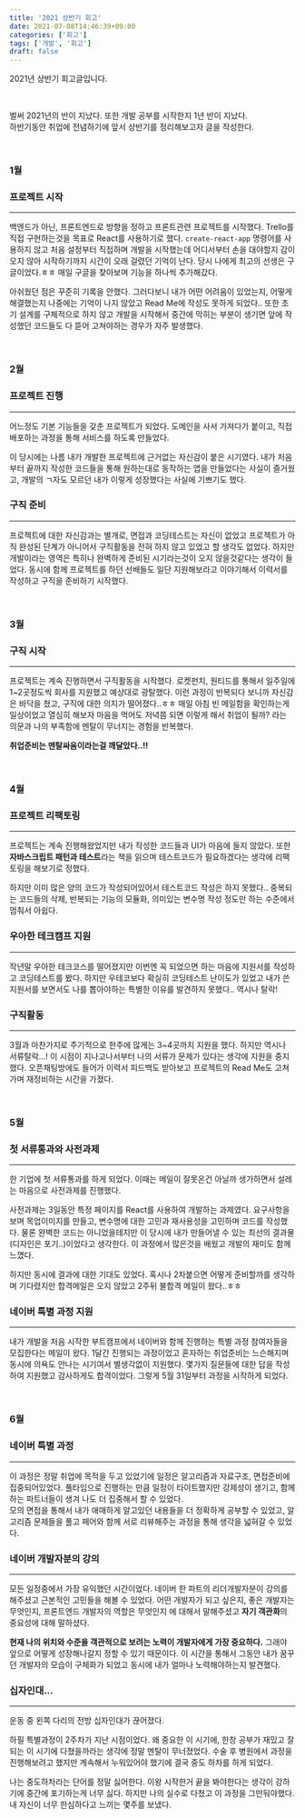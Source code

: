 ```yaml
---
title: '2021 상반기 회고'
date: 2021-07-08T14:46:39+09:00
categories: ['회고']
tags: ['개발', '회고']
draft: false
---
```


2021년 상반기 회고글입니다.

<br>

<!--more-->

벌써 2021년의 반이 지났다. 또한 개발 공부를 시작한지 1년 반이 지났다.<br>
하반기동안 취업에 전념하기에 앞서 상반기를 정리해보고자 글을 작성한다.

<br>

### 1월

### 프로젝트 시작

---

백엔드가 아닌, 프론트엔드로 방향을 정하고 프론트관련 프로젝트를 시작했다.
Trello를 직접 구현하는것을 목표로 React를 사용하기로 했다. `create-react-app` 명령어를 사용하지 않고 처음 설정부터 직접하며 개발을 시작했는데 어디서부터 손을 대야할지 감이 오지 않아 시작하기까지 시간이 오래 걸렸던 기억이 난다. 당시 나에게 최고의 선생은 구글이었다.ㅎㅎ
매일 구글을 찾아보며 기능을 하나씩 추가해갔다.

아쉬웠던 점은 꾸준히 기록을 안했다. 그러다보니 내가 어떤 어려움이 있었는지, 어떻게 해결했는지 나중에는 기억이 나지 않았고 Read Me에 작성도 못하게 되었다.. 또한 초기 설계를 구체적으로 하지 않고 개발을 시작해서 중간에 막히는 부분이 생기면 앞에 작성했던 코드들도 다 뜯어 고쳐야하는 경우가 자주 발생했다.

<br>

### 2월

### 프로젝트 진행

---

어느정도 기본 기능들을 갖춘 프로젝트가 되었다. 도메인을 사서 가져다가 붙이고, 직접 배포하는 과정을 통해 서비스를 하도록 만들었다.

이 당시에는 나름 내가 개발한 프로젝트에 근거없는 자신감이 붙은 시기였다.
내가 처음부터 끝까지 작성한 코드들을 통해 원하는대로 동작하는 앱을 만들었다는 사실이 즐거웠고, 개발의 ㄱ자도 모르던 내가 이렇게 성장했다는 사실에 기쁘기도 했다.

### 구직 준비

---

프로젝트에 대한 자신감과는 별개로, 면접과 코딩테스트는 자신이 없었고 프로젝트가 아직 완성된 단계가 아니어서 구직활동을 전혀 하지 않고 있었고 할 생각도 없었다. 하지만 개발이라는 영역은 특히나 완벽하게 준비된 시기라는것이 오지 않을것같다는 생각이 들었다. 동시에 함께 프로젝트를 하던 선배들도 일단 지원해보라고 이야기해서 이력서를 작성하고 구직을 준비하기 시작했다.

<br>

### 3월

### 구직 시작

---

프로젝트는 계속 진행하면서 구직활동을 시작했다.
로켓펀치, 원티드를 통해서 일주일에 1~2곳정도씩 회사를 지원했고 예상대로 광탈했다.
이런 과정이 반복되다 보니까 자신감은 바닥을 쳤고, 구직에 대한 의지가 떨어졌다..ㅎㅎ
매일 아침 빈 메일함을 확인하는게 일상이었고 열심히 해보자 마음을 먹어도 저녁쯤 되면 이렇게 해서 취업이 될까? 라는 의문과 나의 부족함에 멘탈이 무너지는 경험을 반복했다.

**취업준비는 멘탈싸움이라는걸 깨달았다..!!**

<br>

### 4월

### 프로젝트 리팩토링

---

프로젝트는 계속 진행해왔었지만 내가 작성한 코드들과 UI가 마음에 들지 않았다. 또한 **자바스크립트 패턴과 테스트**라는 책을 읽으며 테스트코드가 필요하겠다는 생각에 리팩토링을 해보기로 정했다.

하지만 이미 많은 양의 코드가 작성되어있어서 테스트코드 작성은 하지 못했다.. 중복되는 코드들의 삭제, 반복되는 기능의 모듈화, 의미있는 변수명 작성 정도만 하는 수준에서 멈춰서 아쉽다.

### 우아한 테크캠프 지원

---

작년말 우아한 테크코스를 떨어졌지만 이번엔 꼭 되었으면 하는 마음에 지원서를 작성하고 코딩테스트를 봤다. 하지만 우테코보다 확실히 코딩테스트 난이도가 있었고 내가 쓴 지원서를 보면서도 나를 뽑아야하는 특별한 이유를 발견하지 못했다.. 역시나 탈락!

### 구직활동

---

3월과 마찬가지로 주기적으로 한주에 많게는 3~4곳까지 지원을 했다. 하지만 역시나 서류탈락...!
이 시점이 지나고나서부터 나의 서류가 문제가 있다는 생각에 지원을 중지했다. 오픈채팅방에도 들어가 이력서 피드백도 받아보고 프로젝트의 Read Me도 고쳐가며 재정비하는 시간을 가졌다.

<br>

### 5월

### 첫 서류통과와 사전과제

---

한 기업에 첫 서류통과를 하게 되었다. 이때는 메일이 잘못온건 아닐까 생가하면서 설레는 마음으로 사전과제를 진행했다.

사전과제는 3일동안 특정 페이지를 React를 사용하여 개발하는 과제였다.
요구사항을 보며 목업이미지를 만들고, 변수명에 대한 고민과 재사용성을 고민하며 코드를 작성했다. 물론 완벽한 코드는 아니었을테지만 이 당시에 내가 만들어낼 수 있는 최선의 결과물(디자인은 포기..)이었다고 생각한다. 이 과정에서 많은것을 배웠고 개발의 재미도 함께 느꼈다.

하지만 동시에 결과에 대한 기대도 있었다. 혹시나 2차붙으면 어떻게 준비할까를 생각하며 기다렸지만 합격메일은 오지 않았고 2주뒤 불합격 메일이 왔다..ㅎㅎ

### 네이버 특별 과정 지원

---

내가 개발을 처음 시작한 부트캠프에서 네이버와 함께 진행하는 특별 과정 참여자들을 모집한다는 메일이 왔다. 1달간 진행되는 과정이었고 혼자하는 취업준비는 느슨해지며 동시에 의욕도 안나는 시기여서 별생각없이 지원했다.
몇가지 질문들에 대한 답을 작성하여 지원했고 감사하게도 합격이었다.
그렇게 5월 31일부터 과정을 시작하게 되었다.

<br>

### 6월

### 네이버 특별 과정

---

이 과정은 정말 취업에 목적을 두고 있었기에 일정은 알고리즘과 자료구조, 면접준비에 집중되어있었다.
풀타임으로 진행하는 만큼 일정이 타이트했지만 강제성이 생기고, 함께 하는 파트너들이 생겨 나도 더 집중해서 할 수 있었다.<br>
모의 면접을 통해서 내가 애매하게 알고있던 내용들을 더 정확하게 공부할 수 있었고, 알고리즘 문제들을 풀고 페어와 함께 서로 리뷰해주는 과정을 통해 생각을 넓혀갈 수 있었다.

### 네이버 개발자분의 강의

---

모든 일정중에서 가장 유익했던 시간이었다. 네이버 한 파트의 리더개발자분이 강의를 해주셨고 근본적인 고민들을 해볼 수 있었다.
어떤 개발자가 되고 싶은지, 좋은 개발자는 무엇인지, 프론트엔드 개발자의 역할은 무엇인지 에 대해서 말해주셨고 **자기 객관화**의 중요성에 대해 말하셨다.

**현재 나의 위치와 수준을 객관적으로 보려는 노력이 개발자에게 가장 중요하다.** 그래야 앞으로 어떻게 성장해나갈지 정할 수 있기 때문이다.
이 시간을 통해서 그동안 내가 꿈꾸던 개발자의 모습이 구체화가 되었고 동시에 내가 얼마나 노력해야하는지 발견했다.

### 십자인대...

---

운동 중 왼쪽 다리의 전방 십자인대가 끊어졌다.

하필 특별과정이 2주차가 지난 시점이었다. 왜 중요한 이 시기에, 한창 공부가 재밌고 잘되는 이 시기에 다쳤을까라는 생각에 정말 멘탈이 무너졌었다. 수술 후 병원에서 과정을 진행해보려고 했지만 계속해서 누워있어야 했기에 결국 중도 하차를 하게 되었다.

나는 중도하차라는 단어를 정말 싫어한다. 이왕 시작한거 끝을 봐야한다는 생각이 강하기에 중간에 포기하는게 너무 싫다. 하지만 나의 실수로 다쳤고 이 과정을 그만둬야했다. 내 자신이 너무 한심하다고 느끼는 몇주를 보냈다.
